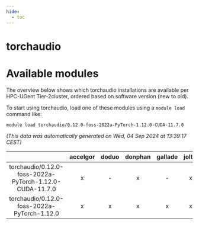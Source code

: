 ```yaml
---
hide:
  - toc
---
```


torchaudio
==========

# Available modules


The overview below shows which torchaudio installations are available per HPC-UGent Tier-2cluster, ordered based on software version (new to old).

To start using torchaudio, load one of these modules using a `module load` command like:

```shell
module load torchaudio/0.12.0-foss-2022a-PyTorch-1.12.0-CUDA-11.7.0
```

*(This data was automatically generated on Wed, 04 Sep 2024 at 13:39:17 CEST)*  

| |accelgor|doduo|donphan|gallade|joltik|shinx|skitty|
| :---: | :---: | :---: | :---: | :---: | :---: | :---: | :---: |
|torchaudio/0.12.0-foss-2022a-PyTorch-1.12.0-CUDA-11.7.0|x|-|x|-|x|-|-|
|torchaudio/0.12.0-foss-2022a-PyTorch-1.12.0|x|x|x|x|x|-|x|
